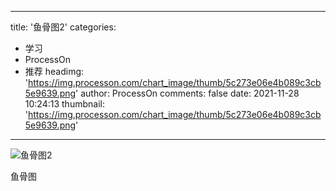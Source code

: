 
---
title: '鱼骨图2'
categories: 
 - 学习
 - ProcessOn
 - 推荐
headimg: 'https://img.processon.com/chart_image/thumb/5c273e06e4b089c3cb5e9639.png'
author: ProcessOn
comments: false
date: 2021-11-28 10:24:13
thumbnail: 'https://img.processon.com/chart_image/thumb/5c273e06e4b089c3cb5e9639.png'
---

<div>   
<img class="thumb" alt="鱼骨图2" src="https://img.processon.com/chart_image/thumb/5c273e06e4b089c3cb5e9639.png" referrerpolicy="no-referrer">
<p>鱼骨图</p>  
</div>
            